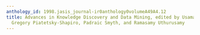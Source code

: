 ```yaml
---
anthology_id: 1998.jasis_journal-ir0anthology0volumeA49A4.12
title: Advances in Knowledge Discovery and Data Mining, edited by Usama M. Fayyad,
  Gregory Piatetsky-Shapiro, Padraic Smyth, and Ramasamy Uthurusamy
---
```

